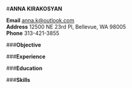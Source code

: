 #**ANNA KIRAKOSYAN**

**Email** anna.k@outlook.com  
**Address**    12500 NE 23rd Pl, Bellevue, WA 98005  
**Phone**  313-421-3855  

###**Objective**  

###**Experience**  

###**Education**  

###**Skills**  
